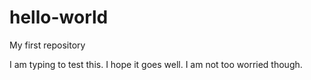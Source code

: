 # hello-world
My first repository

I am typing to test this. I hope it goes well. I am not too worried though.
